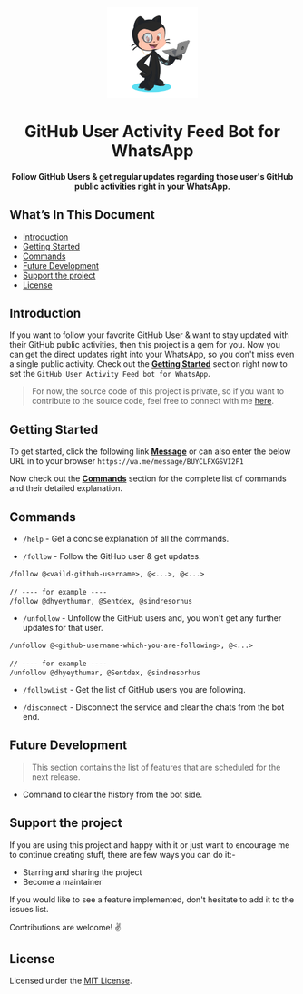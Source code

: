 <p align="center">
    <img alt="logo" src="./assets/github_octocat.svg" width="160"/>
</p>
<h1 align="center">
GitHub User Activity Feed Bot for WhatsApp
</h1>

<h4 align="center">
Follow GitHub Users & get regular updates regarding those user's GitHub public activities right in your WhatsApp.
</h4>

## What’s In This Document

-   [Introduction](#introduction)
-   [Getting Started](#getting-started)
-   [Commands](#commands)
-   [Future Development](#future-development)
-   [Support the project](#support-the-project)
-   [License](#license)

## Introduction

If you want to follow your favorite GitHub User & want to stay updated with their GitHub public activities, then this project is a gem for you. Now you can get the direct updates right into your WhatsApp, so you don't miss even a single public activity. Check out the [**Getting Started**](#getting-started) section right now to set the `GitHub User Activity Feed bot for WhatsApp`.

> For now, the source code of this project is private, so if you want to contribute to the source code, feel free to connect with me [here](mailto:dhyeythumar@gmail.com).

## Getting Started

To get started, click the following link [**Message**](https://wa.me/message/BUYCLFXGSVI2F1) or can also enter the below URL in to your browser `https://wa.me/message/BUYCLFXGSVI2F1`

Now check out the [**Commands**](#commands) section for the complete list of commands and their detailed explanation.

## Commands

-   `/help` - Get a concise explanation of all the commands.

-   `/follow` - Follow the GitHub user & get updates.

```
/follow @<vaild-github-username>, @<...>, @<...>

// ---- for example ----
/follow @dhyeythumar, @Sentdex, @sindresorhus
```

-   `/unfollow` - Unfollow the GitHub users and, you won't get any further updates for that user.

```
/unfollow @<github-username-which-you-are-following>, @<...>

// ---- for example ----
/unfollow @dhyeythumar, @Sentdex, @sindresorhus
```

-   `/followList` - Get the list of GitHub users you are following.

-   `/disconnect` - Disconnect the service and clear the chats from the bot end.

## Future Development

> This section contains the list of features that are scheduled for the next release.

-   Command to clear the history from the bot side.

## Support the project

If you are using this project and happy with it or just want to encourage me to continue creating stuff, there are few ways you can do it:-

-   Starring and sharing the project
-   Become a maintainer

If you would like to see a feature implemented, don't hesitate to add it to the issues list.

Contributions are welcome! ✌

## License

Licensed under the [MIT License](./LICENSE).

